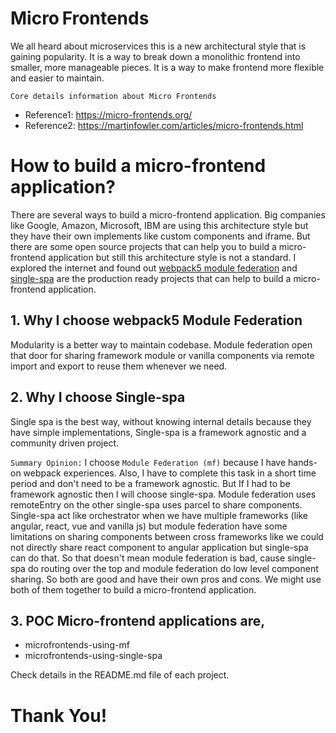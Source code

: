 # Micro Frontends

We all heard about microservices this is a new architectural style that is gaining popularity. It is a way to break down a monolithic frontend into smaller, more manageable pieces. It is a way to make frontend more flexible and easier to maintain.

`Core details information about Micro Frontends`

- Reference1: https://micro-frontends.org/
- Reference2: https://martinfowler.com/articles/micro-frontends.html


# How to build a micro-frontend application?

There are several ways to build a micro-frontend application. Big companies like Google, Amazon, Microsoft,  IBM are using this architecture style but they have their own implements like custom components and iframe. But there are some open source projects that can help you to build a micro-frontend application but still this architecture style is not a standard. I explored the internet and found out [webpack5 module federation](https://webpack.js.org/concepts/module-federation/) and [single-spa](https://single-spa.js.org/) are the production ready projects that can help to build a micro-frontend application.


## 1. Why I choose webpack5 Module Federation

Modularity is a better way to maintain codebase. Module federation open that door for sharing framework module or vanilla components via remote import and export to reuse them whenever we need.


## 2. Why I choose Single-spa

Single spa is the best way, without knowing internal details because they have simple implementations, Single-spa is a framework agnostic and a community driven project. 



`Summary Opinion:` I choose `Module Federation (mf)` because I have hands-on webpack experiences. Also, I have to complete this task in a short time period and don't need to be a framework agnostic. But If I had to be framework agnostic then I will choose single-spa. Module federation uses remoteEntry on the other single-spa uses parcel to share components. Single-spa act like orchestrator when we have multiple frameworks (like angular, react, vue and vanilla js) but module federation have some limitations on sharing components between cross frameworks like we could not directly share react component to angular application but single-spa can do that. So that doesn't mean module federation is bad, cause single-spa do routing over the top and module federation do low level component sharing. So both are good and have their own pros and cons. We might use both of them together to build a micro-frontend application.



## 3. POC Micro-frontend applications are,

- microfrontends-using-mf
- microfrontends-using-single-spa

Check details in the README.md file of each project.


# Thank You!